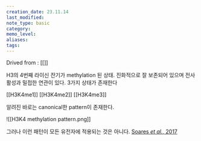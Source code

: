 ```yaml
---
creation_date: 23.11.14
last_modified: 
note_type: basic
category: 
memo_level: 
aliases: 
tags:
---
```


Drived from : [[]]

H3의 4번째 라이신 잔기가 methylation 된 상태.
진화적으로 잘 보존되어 있으며 전사활성과 밀접한 연관이 있다.
3가지 상태가 존재한다

[[H3K4me1]]
[[H3K4me2]]
[[H3K4me3]]

알려진 바로는 canonical한 pattern이 존재한다.

![[H3K4 methylation pattern.png]]

그러나 이런 패턴이 모든 유전자에 적용되는 것은 아니다. [Soares *et al.*, 2017](zotero://select/items/@soares2017)